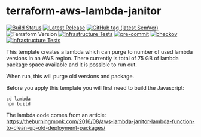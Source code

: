 # terraform-aws-lambda-janitor

[![Build Status](https://github.com/JamesWoolfenden/terraform-aws-lambda-janitor/workflows/Verify%20and%20Bump/badge.svg?branch=master)](https://github.com/JamesWoolfenden/terraform-aws-lambda-janitor)
[![Latest Release](https://img.shields.io/github/release/JamesWoolfenden/terraform-aws-lambda-janitor.svg)](https://github.com/JamesWoolfenden/terraform-aws-lambda-janitor/releases/latest)
[![GitHub tag (latest SemVer)](https://img.shields.io/github/tag/JamesWoolfenden/terraform-aws-lambda-janitor.svg?label=latest)](https://github.com/JamesWoolfenden/terraform-aws-lambda-janitor/releases/latest)
![Terraform Version](https://img.shields.io/badge/tf-%3E%3D0.14.0-blue.svg)
[![Infrastructure Tests](https://www.bridgecrew.cloud/badges/github/JamesWoolfenden/terraform-aws-lambda-janitor/cis_aws)](https://www.bridgecrew.cloud/link/badge?vcs=github&fullRepo=JamesWoolfenden%2Fterraform-aws-lambda-janitor&benchmark=CIS+AWS+V1.2)
[![pre-commit](https://img.shields.io/badge/pre--commit-enabled-brightgreen?logo=pre-commit&logoColor=white)](https://github.com/pre-commit/pre-commit)
[![checkov](https://img.shields.io/badge/checkov-verified-brightgreen)](https://www.checkov.io/)
[![Infrastructure Tests](https://www.bridgecrew.cloud/badges/github/jameswoolfenden/terraform-aws-lambda-janitor/general)](https://www.bridgecrew.cloud/link/badge?vcs=github&fullRepo=JamesWoolfenden%2Fterraform-aws-lambda-janitor&benchmark=INFRASTRUCTURE+SECURITY)

This template creates a lambda which can purge to number of used lambda versions in an AWS region.
There currently is total of 75 GB of lambda package space available and it is possible to run out.

When run, this will purge old versions and package.

Before you apply this template you will first need to build the Javascript:

```npm
cd lambda
npm build
```

The lambda code comes from an article:
<https://theburningmonk.com/2016/08/aws-lambda-janitor-lambda-function-to-clean-up-old-deployment-packages/>
